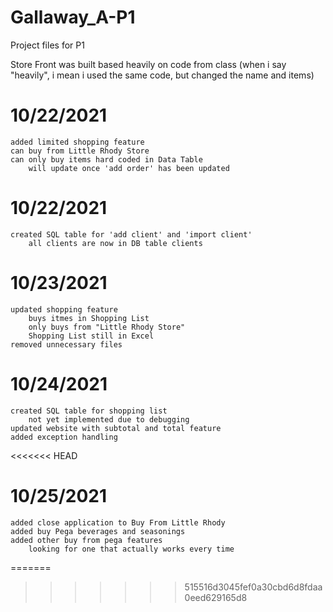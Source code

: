 # Gallaway_A-P1
Project files for P1

Store Front was built based heavily on code from class
(when i say "heavily", i mean i used the same code, but changed the name and items)
 
# 10/22/2021
    added limited shopping feature
    can buy from Little Rhody Store
    can only buy items hard coded in Data Table
        will update once 'add order' has been updated

# 10/22/2021
    created SQL table for 'add client' and 'import client'
        all clients are now in DB table clients

# 10/23/2021
    updated shopping feature
        buys itmes in Shopping List
        only buys from "Little Rhody Store"
        Shopping List still in Excel
    removed unnecessary files

# 10/24/2021
    created SQL table for shopping list
        not yet implemented due to debugging
    updated website with subtotal and total feature
    added exception handling
<<<<<<< HEAD

# 10/25/2021
    added close application to Buy From Little Rhody
    added buy Pega beverages and seasonings
    added other buy from pega features
        looking for one that actually works every time
    
=======
>>>>>>> 515516d3045fef0a30cbd6d8fdaa0eed629165d8

    




